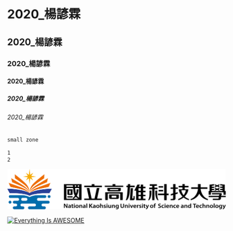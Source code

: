 # 2020_楊諺霖
## 2020_楊諺霖
### 2020_楊諺霖
#### 2020_楊諺霖
##### 2020_楊諺霖
###### 2020_楊諺霖

`small zone`
```big zone
1
2
```
![NKUST](nkust.png "NKUST")

[![Everything Is AWESOME](https://img.youtube.com/vi/StTqXEQ2l-Y/0.jpg)](https://www.youtube.com/watch?v=StTqXEQ2l-Y "Everything Is AWESOME")
